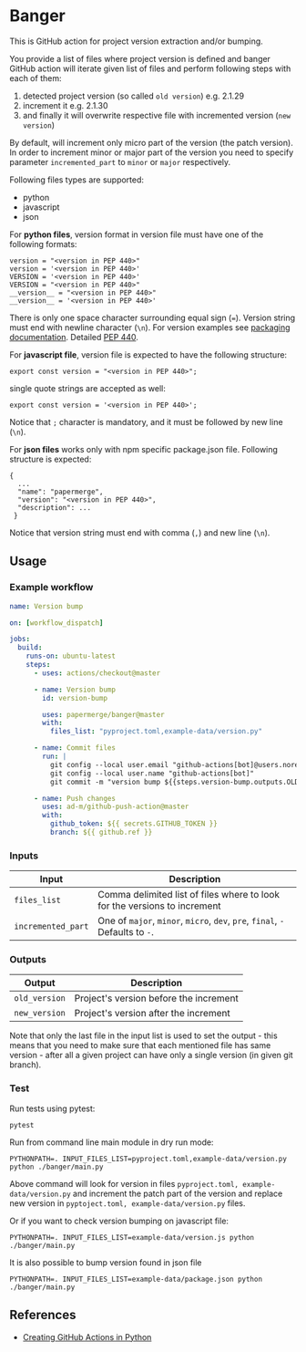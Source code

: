 # Banger

This is GitHub action for project version extraction and/or bumping.

You provide a list of files where project version is defined and banger GitHub action will
iterate given list of files and perform following steps with each of them:
1. detected project version (so called `old version`) e.g. 2.1.29
2. increment it e.g. 2.1.30
3. and finally it will overwrite respective file with incremented version (`new version`)

By default, will increment only micro part of the version (the patch version).
In order to increment minor or major part of the version you need to specify parameter `incremented_part`
to `minor` or `major` respectively.

Following files types are supported:

* python
* javascript
* json

For **python files**, version format in version file must have one of the following formats:
```
version = "<version in PEP 440>"
version = '<version in PEP 440>'
VERSION = '<version in PEP 440>'
VERSION = "<version in PEP 440>"
__version__ = "<version in PEP 440>"
__version__ = '<version in PEP 440>'
```
There is only one space character surrounding equal sign (`=`).
Version string must end with newline character (`\n`).
For version examples see [packaging documentation](https://packaging.pypa.io/en/latest/version.html).
Detailed [PEP 440](https://peps.python.org/pep-0440/).

For **javascript file**, version file is expected to have the following structure:
```
export const version = "<version in PEP 440>";
```
single quote strings are accepted as well:
```
export const version = '<version in PEP 440>';
```
Notice that `;` character is mandatory, and it must be followed by new line (`\n`).


For **json files** works only with npm specific package.json file. Following structure is expected:
```
{
  ...
  "name": "papermerge",
  "version": "<version in PEP 440>",
  "description": ...
 }
```

Notice that version string must end with comma (`,`) and new line (`\n`).

## Usage

### Example workflow

```yaml
name: Version bump

on: [workflow_dispatch]

jobs:
  build:
    runs-on: ubuntu-latest
    steps:
      - uses: actions/checkout@master

      - name: Version bump
        id: version-bump

        uses: papermerge/banger@master
        with:
          files_list: "pyproject.toml,example-data/version.py"

      - name: Commit files
        run: |
          git config --local user.email "github-actions[bot]@users.noreply.github.com"
          git config --local user.name "github-actions[bot]"
          git commit -m "version bump ${{steps.version-bump.outputs.OLD_VERSION}} -> ${{steps.version-bump.outputs.NEW_VERSION}}" -a

      - name: Push changes
        uses: ad-m/github-push-action@master
        with:
          github_token: ${{ secrets.GITHUB_TOKEN }}
          branch: ${{ github.ref }}
```

### Inputs

| Input              | Description                                                                  |
|--------------------|------------------------------------------------------------------------------|
| `files_list`       | Comma delimited list of files where to look for the versions to increment    |
| `incremented_part` | One of `major`, `minor`, `micro`, `dev`, `pre`, `final`, `-` Defaults to `-`. |


### Outputs

| Output                                             | Description                                        |
|------------------------------------------------------|-----------------------------------------------|
| `old_version`  | Project's version before the increment    |
| `new_version`  | Project's version after the increment    |


Note that only the last file in the input list is used to set the output - this means that you
need to make sure that each mentioned file has same version - after all a given project can
have only a single version (in given git branch).

### Test

Run tests using pytest:
```
pytest
```

Run from command line main module in dry run mode:

```
PYTHONPATH=. INPUT_FILES_LIST=pyproject.toml,example-data/version.py python ./banger/main.py
```

Above command will look for version in files ``pyproject.toml, example-data/version.py`` and
increment the patch part of the version and replace new version in ``pyptoject.toml, example-data/version.py``
files.

Or if you want to check version bumping on javascript file:

```
PYTHONPATH=. INPUT_FILES_LIST=example-data/version.js python ./banger/main.py
```

It is also possible to bump version found in json file

```
PYTHONPATH=. INPUT_FILES_LIST=example-data/package.json python ./banger/main.py
```

## References

* [Creating GitHub Actions in Python](https://jacobtomlinson.dev/posts/2019/creating-github-actions-in-python/)
